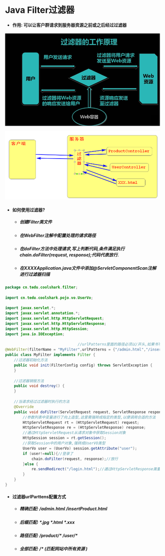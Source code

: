 # Java Filter过滤器

- #### 作用: 可以让客户群请求到服务器资源之前或之后经过过滤器

![image-20221020140331375](images/image-20221020140331375.png)

![1666230312652](images/1666230312652.png)

- #### 如何使用过滤器?

  - ##### 创建Filter类文件		

  - ##### 在WebFilter注解中配置处理的请求路径

  - ##### 在doFilter方法中处理请求,写上判断代码,条件满足执行chain.doFilter(request, response);代码代表放行.

  - ##### 在XXXXApplication.java文件中添加@ServletComponentScan注解 进行过滤器扫描

```java
package cn.tedu.coolshark.filter;

import cn.tedu.coolshark.pojo.vo.UserVo;

import javax.servlet.*;
import javax.servlet.annotation.*;
import javax.servlet.http.HttpServletRequest;
import javax.servlet.http.HttpServletResponse;
import javax.servlet.http.HttpSession;
import java.io.IOException;

                                 //urlPatterns里面的路径必须以/开头,如果书写错误会导致项目无法启动
@WebFilter(filterName = "MyFilter",urlPatterns = {"/admin.html","/insertProduct.hml"})
public class MyFilter implements Filter {
    //过滤器初始化方法
    public void init(FilterConfig config) throws ServletException {
    }

    //过滤器销毁方法
    public void destroy() {
    }

    //当请求经过过滤器时执行的方法
    @Override
    public void doFilter(ServletRequest request, ServletResponse response, FilterChain chain) throws ServletException, IOException {
        //参数列表中变量进行了向上造型,这里需强转成指定的类型,以便调用合适的方法
        HttpServletRequest rt = (HttpServletRequest) request;
        HttpServletResponse re = (HttpServletResponse) response;
        //通过HttpServletRequest从请求对象中获取Session对象
        HttpSession session = rt.getSession();
        //获取Session中的用户对象,强转成UserVO类型
        UserVo user = (UserVo) session.getAttribute("user");
        if (user!=null){//登录了
            chain.doFilter(request, response);//放行
        }else {
            re.sendRedirect("/login.html");//通过HttpServletResponse类重定向到登录页面
        }
    }
}
```

- #### 过滤器urlParttens配置方式

  - ##### 精确匹配:   /admin.html  /insertProduct.html  

  - ##### 后缀匹配:  *.jpg     *.html      *.xxx

  - ##### 路径匹配:  /product/*       /user/*   

  - ##### 全部匹配: /*   (匹配网站中所有资源 )

